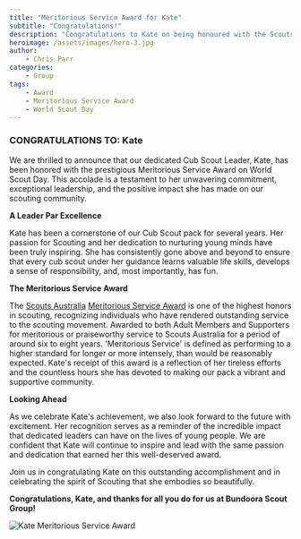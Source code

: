 ```yaml
---
title: "Meritorious Service Award for Kate"
subtitle: "Congratulations!"
description: "Congratulations to Kate on being honoured with the Scouts Australia Meritorious Service Award on World Scout Day"
heroimage: /assets/images/hero-3.jpg
author:
    - Chris Parr
categories:
    - Group
tags:
    - Award
    - Meritorious Service Award
    - World Scout Day
---
```


### CONGRATULATIONS TO: Kate

We are thrilled to announce that our dedicated Cub Scout Leader, Kate, has been honored with the prestigious Meritorious Service Award on World Scout Day. This accolade is a testament to her unwavering commitment, exceptional leadership, and the positive impact she has made on our scouting community.

**A Leader Par Excellence**

Kate has been a cornerstone of our Cub Scout pack for several years. Her passion for Scouting and her dedication to nurturing young minds have been truly inspiring. She has consistently gone above and beyond to ensure that every cub scout under her guidance learns valuable life skills, develops a sense of responsibility, and, most importantly, has fun.

**The Meritorious Service Award**

The [Scouts Australia](https://scouts.com.au/) [Meritorious Service Award](https://scouts.com.au/about/what-is-scouting/awards/) is one of the highest honors in scouting, recognizing individuals who have rendered outstanding service to the scouting movement. Awarded to both Adult Members and Supporters for meritorious or praiseworthy service to Scouts Australia for a period of around six to eight years. 'Meritorious Service' is defined as performing to a higher standard for longer or more intensely, than would be reasonably expected. Kate's receipt of this award is a reflection of her tireless efforts and the countless hours she has devoted to making our pack a vibrant and supportive community.

**Looking Ahead**

As we celebrate Kate's achievement, we also look forward to the future with excitement. Her recognition serves as a reminder of the incredible impact that dedicated leaders can have on the lives of young people. We are confident that Kate will continue to inspire and lead with the same passion and dedication that earned her this well-deserved award.

Join us in congratulating Kate on this outstanding accomplishment and in celebrating the spirit of Scouting that she embodies so beautifully.

**Congratulations, Kate, and thanks  for all you do for us at Bundoora Scout Group!**

<p>
    <img src="//images.weserv.nl/?url={{ site.url | replace: 'http://','' | replace: 'https://','' }}/uploads/2024-08-01-meritorious-service-award-kate/kate.jpg&w=600&h=600&output=jpg&q=50&t=inside&we" alt="Kate Meritorious Service Award" title="Kate Meritorious Service Award" class="img-fluid rounded mx-auto d-block" />
</p>
